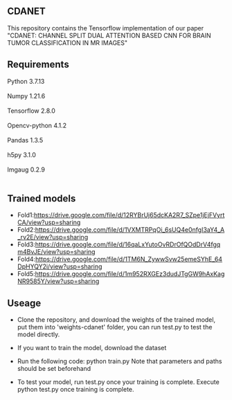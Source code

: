 ## CDANET
This repository contains the Tensorflow implementation of our paper "CDANET: CHANNEL SPLIT DUAL ATTENTION BASED CNN FOR BRAIN TUMOR
CLASSIFICATION IN MR IMAGES"

## Requirements
Python 3.7.13 <br />
<br />
Numpy 1.21.6 <br />
<br />
Tensorflow 2.8.0 <br />
<br />
Opencv-python 4.1.2 <br />
<br />
Pandas 1.3.5 <br />
<br />
h5py 3.1.0 <br />
<br />
Imgaug 0.2.9 <br />
<br />

## Trained models
- Fold1:https://drive.google.com/file/d/12RYBrUj65dcKA2R7_SZpe1jEjFVyrtCA/view?usp=sharing
- Fold2:https://drive.google.com/file/d/1VXMTRPqOi_6sUQ4e0nfgI3aY4_A_rv2E/view?usp=sharing
- Fold3:https://drive.google.com/file/d/16qaLxYutoOvRDrOfQOdDrV4fgqm4BvJE/view?usp=sharing
- Fold4:https://drive.google.com/file/d/1TM6N_ZywwSvw25emeSYhE_64DpHYQY2i/view?usp=sharing
- Fold5:https://drive.google.com/file/d/1m952RXGEz3dudJTgGW9hAxKagNR9585Y/view?usp=sharing

## Useage
- Clone the repository, and download the weights of the trained model, put them into 'weights-cdanet' folder, you can run test.py to test the model directly. 

- If you want to train the model, download the dataset

- Run the following code: python train.py Note that parameters and paths should be set beforehand

- To test your model, run test.py once your training is complete. Execute python test.py once training is complete.


